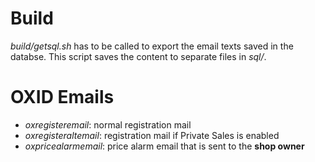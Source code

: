 # Build

*build/getsql.sh* has to be called to export the email texts saved in the databse. This script saves the content to separate files in *sql/*.


# OXID Emails

- *oxregisteremail*: normal registration mail
- *oxregisteraltemail*: registration mail if Private Sales is enabled
- *oxpricealarmemail*: price alarm email that is sent to the **shop owner**
